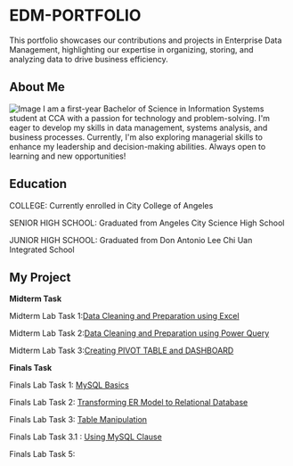 # EDM-PORTFOLIO
This portfolio showcases our contributions and projects in Enterprise Data Management, highlighting our expertise in organizing, storing, and analyzing data to drive business efficiency.

## About Me
![Image](https://github.com/user-attachments/assets/faa04b4c-cf23-4e0b-bb3b-9c311a54dd76)
I am a first-year Bachelor of Science in Information Systems student at CCA with a passion for technology and problem-solving. I'm eager to develop my skills in data management, systems analysis, and business processes. Currently, I'm also exploring managerial skills to enhance my leadership and decision-making abilities. Always open to learning and new opportunities!

## Education
COLLEGE: Currently enrolled in City College of Angeles

SENIOR HIGH SCHOOL: Graduated from Angeles City Science High School

JUNIOR HIGH SCHOOL: Graduated from Don Antonio Lee Chi Uan Integrated School

## My Project
**Midterm Task**

Midterm Lab Task 1:[Data Cleaning and Preparation using Excel](https://artjohnamaro.github.io/Midterm-Task-1/) 

Midterm Lab Task 2:[Data Cleaning and Preparation using Power Query](https://artjohnamaro.github.io/Midterm-Task-2/)

Midterm Lab Task 3:[Creating PIVOT TABLE and DASHBOARD](https://artjohnamaro.github.io/Midterm-Task-3/)

**Finals Task**

Finals Lab Task 1: [MySQL Basics](https://artjohnamaro.github.io/Finals-Lab-Task-1/)

Finals Lab Task 2: [Transforming ER Model to Relational Database](https://artjohnamaro.github.io/Finals-Lab-Task-2/)

Finals Lab Task 3: [Table Manipulation](https://artjohnamaro.github.io/Finals-Lab-Task-3/)

Finals Lab Task 3.1 : [Using MySQL Clause](https://artjohnamaro.github.io/Final-Lab-Task-3.1/)

Finals Lab Task 5:
